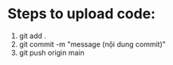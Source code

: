 # Steps to upload code:
1. git add .
2. git commit -m "message (nội dung commit)"
3. git push origin main
